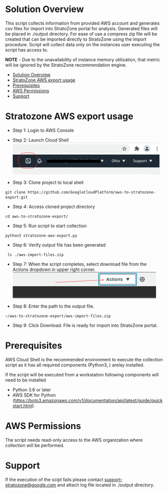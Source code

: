 <!--
Copyright 2021 Google LLC

Licensed under the Apache License, Version 2.0 (the "License");
you may not use this file except in compliance with the License.
You may obtain a copy of the License at

     https://www.apache.org/licenses/LICENSE-2.0

Unless required by applicable law or agreed to in writing, software
distributed under the License is distributed on an "AS IS" BASIS,
WITHOUT WARRANTIES OR CONDITIONS OF ANY KIND, either express or implied.
See the License for the specific language governing permissions and
limitations under the License.
-->

# Solution Overview
This script collects information from provided AWS account and generates csv files for import into StratoZone portal for analysis.
Generated files will be placed in ./output directory. For ease of use a compress zip file will be created that can be imported directly to StratoZone using the import procedure. 
Script will collect data only on the instances user executing the script has access to. 

**NOTE** - Due to the unavailability of instance memory utilization, that metric will be ignored by the StratoZone recommendation engine.

- [Solution Overview](#solution-overview)
- [StratoZone AWS export usage](#stratozone-aws-export-usage)
- [Prerequisites](#prerequisites)
- [AWS Permissions](#AWS-Permissions)
- [Support](#Support)

# Stratozone AWS export usage

- Step 1: Login to AWS Console

- Step 2: Launch Cloud Shell \
!["Image of Cloud Shell Console highlighting an icon with a greater-than and underscore"](images/aws-cloudshell.png)

- Step 3: Clone project to local shell
```
git clone https://github.com/GoogleCloudPlatform/aws-to-stratozone-export.git
```

- Step 4: Access cloned project directory
```
cd aws-to-stratozone-export/
```

- Step 5: Run script to start collection
```
python3 stratozone-aws-export.py
```

- Step 6: Verify output file has been generated
```
 ls ./aws-import-files.zip
```

- Step 7: When the script completes, select download file from the Actions dropdown in upper right corner. \
!["Image of Cloud Shell Actions, download file"](images/aws-actions.png)

- Step 8: Enter the path to the output file.
```
~/aws-to-stratozone-export/aws-import-files.zip
```

- Step 9: Click Download. File is ready for import into StratoZone portal.

# Prerequisites
  AWS Cloud Shell is the recommended environment to execute the collection script as it has all required components (Python3,  ) arelay installed.

  If the script will be executed from a workstation following components will need to be installed
  - Python 3.6 or later
  - AWS SDK for Python (https://boto3.amazonaws.com/v1/documentation/api/latest/guide/quickstart.html)

# AWS Permissions
The script needs read-only access to the AWS organization where collection will be performed.

# Support
If the execution of the scipt fails please contact support-stratozone@google.com and attach log file located in ./output directory.